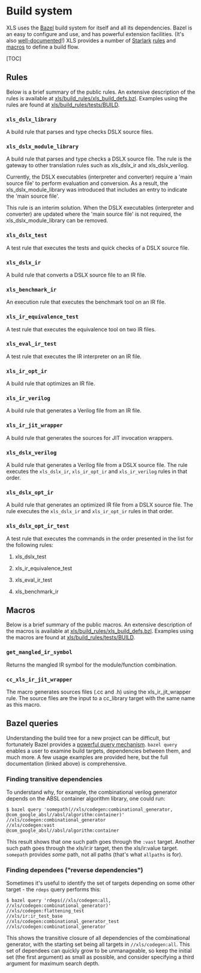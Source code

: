# Build system

XLS uses the [Bazel](http://bazel.build) build system for itself and all its
dependencies. Bazel is an easy to configure and use, and has powerful extension
facilities. (It's also
[well-documented](https://docs.bazel.build/versions/master/bazel-overview.html)!)
XLS provides a number of
[Starlark](https://docs.bazel.build/versions/master/skylark/language.html)
[rules](https://docs.bazel.build/versions/master/skylark/rules.html) and
[macros](https://docs.bazel.build/versions/master/skylark/macros.html) to define
a build flow.

[TOC]

## Rules

Below is a brief summary of the public rules. An extensive description of the
rules is available at
[xls/build_rules/xls_build_defs.bzl](https://github.com/google/xls/tree/main/xls/build_rules/xls_build_defs.bzl).
Examples using the rules are found at
[xls/build_rules/tests/BUILD](https://github.com/google/xls/tree/main/xls/build_rules/tests/BUILD).

### `xls_dslx_library`

A build rule that parses and type checks DSLX source files.

### `xls_dslx_module_library`

A build rule that parses and type checks a DSLX source file. The rule is the
gateway to other translation rules such as xls_dslx_ir and xls_dslx_verilog.

Currently, the DSLX executables (interpreter and converter) require a
'main source file' to perform evaluation and conversion. As a result, the
xls_dslx_module_library was introduced that includes an entry to indicate the
'main source file'.

This rule is an interim solution. When the DSLX executables (interpreter and
converter) are updated where the 'main source file' is not required, the
xls_dslx_module_library can be removed.

### `xls_dslx_test`

A test rule that executes the tests and quick checks of a DSLX source file.

### `xls_dslx_ir`

A build rule that converts a DSLX source file to an IR file.

### `xls_benchmark_ir`

An execution rule that executes the benchmark tool on an IR file.

### `xls_ir_equivalence_test`

A test rule that executes the equivalence tool on two IR files.

### `xls_eval_ir_test`

A test rule that executes the IR interpreter on an IR file.

### `xls_ir_opt_ir`

A build rule that optimizes an IR file.

### `xls_ir_verilog`

A build rule that generates a Verilog file from an IR file.

### `xls_ir_jit_wrapper`

A build rule that generates the sources for JIT invocation wrappers.

### `xls_dslx_verilog`

A build rule that generates a Verilog file from a DSLX source file. The rule
executes the `xls_dslx_ir`, `xls_ir_opt_ir` and `xls_ir_verilog` rules in that
order.

### `xls_dslx_opt_ir`

A build rule that generates an optimized IR file from a DSLX source file. The
rule executes the `xls_dslx_ir` and `xls_ir_opt_ir` rules in that order.

### `xls_dslx_opt_ir_test`

A test rule that executes the commands in the order presented in the list for
the following rules:

   1. xls_dslx_test

   2. xls_ir_equivalence_test

   3. xls_eval_ir_test

   4. xls_benchmark_ir

## Macros

Below is a brief summary of the public macros. An extensive description of the
macros is available at
[xls/build_rules/xls_build_defs.bzl](https://github.com/google/xls/tree/main/xls/build_rules/xls_build_defs.bzl).
Examples using the macros are found at
[xls/build_rules/tests/BUILD](https://github.com/google/xls/tree/main/xls/build_rules/tests/BUILD).

### `get_mangled_ir_symbol`

Returns the mangled IR symbol for the module/function combination.

### `cc_xls_ir_jit_wrapper`

The macro generates sources files (.cc and .h) using the xls_ir_jit_wrapper
rule. The source files are the input to a cc_library target with the same name
as this macro.

## Bazel queries

Understanding the build tree for a new project can be difficult, but fortunately
Bazel provides a
[powerful query mechanism](https://docs.bazel.build/versions/master/query.html).
`bazel query` enables a user to examine build targets, dependencies between
them, and much more. A few usage examples are provided here, but the full
documentation (linked above) is comprehensive.

### Finding transitive dependencies

To understand why, for example, the combinational verilog generator depends on
the ABSL container algorithm library, one could run:

```
$ bazel query 'somepath(//xls/codegen:combinational_generator, @com_google_absl//absl/algorithm:container)'
//xls/codegen:combinational_generator
//xls/codegen:vast
@com_google_absl//absl/algorithm:container
```

This result shows that one such path goes through the `:vast` target. Another
such path goes through the xls/ir:ir target, then the xls/ir:value target.
`somepath` provides _some_ path, not all paths (that's what `allpaths` is for).

### Finding dependees ("reverse dependencies")

Sometimes it's useful to identify the set of targets depending on some other
target - the `rdeps` query performs this:

```
$ bazel query 'rdeps(//xls/codegen:all, //xls/codegen:combinational_generator)'
//xls/codegen:flattening_test
//xls/ir:ir_test_base
//xls/codegen:combinational_generator_test
//xls/codegen:combinational_generator
```

This shows the transitive closure of all dependencies of the combinational
generator, with the starting set being all targets in `//xls/codegen:all`. This
set of dependees can quickly grow to be unmanageable, so keep the initial set
(the first argument) as small as possible, and consider specifying a third
argument for maximum search depth.
